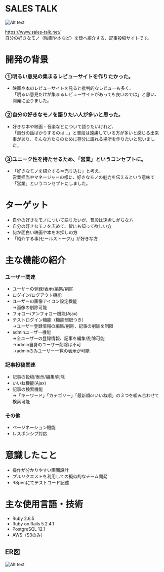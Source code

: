 # SALES TALK
![Alt text](https://sales-talk-picture.s3-ap-northeast-1.amazonaws.com/+thumbnail/README.png)

https://www.sales-talk.net/  
自分の好きなモノ（映画や本など）を皆へ紹介する、記事投稿サイトです。  

# 開発の背景
### ①明るい意見の集まるレビューサイトを作りたかった。
* 映画や本のレビューサイトを見ると批判的なレビューも多く、  
「明るい意見だけが集まるレビューサイトがあっても良いのでは」と思い、開発に至りました。

### ②自分の好きなモノを語りたい人が多いと思った。  
* 好きな本や映画・音楽などについて語りたいけれど、  
「自分の話ばかりするのは...」と普段は遠慮している方が多いと感じる出来事があり、そんな方たちのために存分に語れる場所を作りたいと思いました。

### ③ユニーク性を持たせるため、「営業」というコンセプトに。
* 「好きなモノを紹介する＝売り込む」と考え、  
  営業担当やマネージャーの様に、好きなモノの魅力を伝えるという意味で「営業」というコンセプトにしました。

# ターゲット
* 自分の好きなモノについて語りたいが、普段は遠慮しがちな方
* 自分の好きなモノを広めて、皆にも知って欲しい方
* 何か面白い映画や本をお探しの方
* 「紹介する事(セールストーク)」が好きな方

# 主な機能の紹介
### ユーザー関連
* ユーザーの登録/表示/編集/削除
* ログイン/ログアウト機能
* ユーザーの画像アイコン設定機能  
  →画像の削除可能
* フォロー/アンフォロー機能(Ajax)
* テストログイン機能（機能制限つき）  
  →ユーザー登録情報の編集/削除、記事の削除を制限
* adminユーザー機能  
  →全ユーザーの登録情報、記事を編集/削除可能  
  →admin自身のユーザー削除は不可  
  →adminのみユーザー一覧の表示が可能

### 記事投稿関連
* 記事の投稿/表示/編集/削除
* いいね機能(Ajax)
* 記事の検索機能  
  →「キーワード」「カテゴリー」「最新順orいいね順」の３つを組み合わせて検索可能

### その他
* ページネーション機能
* レスポンシブ対応

# 意識したこと
* 操作が分かりやすい画面設計
* プルリクエストを利用しての擬似的なチーム開発
* RSpecにてテストコード記述

# 主な使用言語・技術
* Ruby 2.6.5
* Ruby on Rails 5.2.4.1
* PostgreSQL 12.1
* AWS（S3のみ）
## ER図
![Alt text](https://sales-talk-picture.s3-ap-northeast-1.amazonaws.com/+thumbnail/ER.png)

